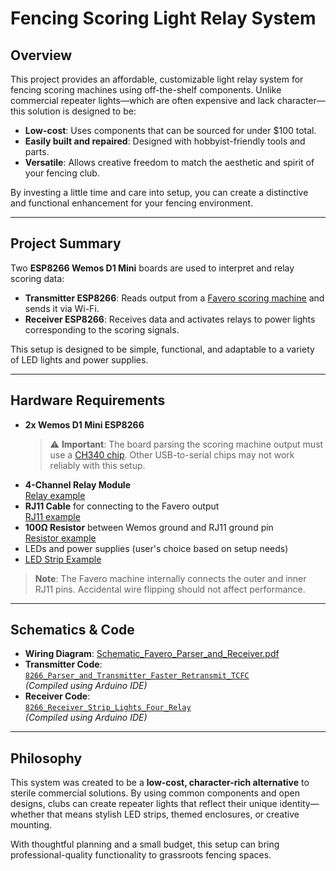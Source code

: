 # Fencing Scoring Light Relay System

## Overview

This project provides an affordable, customizable light relay system for fencing scoring machines using off-the-shelf components. Unlike commercial repeater lights—which are often expensive and lack character—this solution is designed to be:

- **Low-cost**: Uses components that can be sourced for under $100 total.
- **Easily built and repaired**: Designed with hobbyist-friendly tools and parts.
- **Versatile**: Allows creative freedom to match the aesthetic and spirit of your fencing club.

By investing a little time and care into setup, you can create a distinctive and functional enhancement for your fencing environment.

---

## Project Summary

Two **ESP8266 Wemos D1 Mini** boards are used to interpret and relay scoring data:

- **Transmitter ESP8266**: Reads output from a [Favero scoring machine](https://www.favero.com/en2_fencing_sport_electronic_scoreboard_fencing_signalling_equipment_apparatus_for_foil_sword_epee_sabre-29-17.html) and sends it via Wi-Fi.
- **Receiver ESP8266**: Receives data and activates relays to power lights corresponding to the scoring signals.

This setup is designed to be simple, functional, and adaptable to a variety of LED lights and power supplies.

---

## Hardware Requirements

- **2x Wemos D1 Mini ESP8266**  
  > ⚠️ **Important**: The board parsing the scoring machine output must use a [CH340 chip](https://www.aliexpress.us/item/3256806703939501.html). Other USB-to-serial chips may not work reliably with this setup.
- **4-Channel Relay Module**  
  [Relay example](https://www.aliexpress.us/item/2261799814354583.html)
- **RJ11 Cable** for connecting to the Favero output  
  [RJ11 example](https://www.aliexpress.us/item/3256807761034393.html)
- **100Ω Resistor** between Wemos ground and RJ11 ground pin  
  [Resistor example](https://www.aliexpress.us/item/3256806360281394.html)
- LEDs and power supplies (user's choice based on setup needs)
- [LED Strip Example](https://www.aliexpress.us/item/3256806730011319.html)

> **Note**: The Favero machine internally connects the outer and inner RJ11 pins. Accidental wire flipping should not affect performance.

---

## Schematics & Code

- **Wiring Diagram**: [Schematic_Favero_Parser_and_Receiver.pdf](Schematic_Favero_Parser_and_Receiver.pdf)
- **Transmitter Code**:  
  [`8266_Parser_and_Transmitter_Faster_Retransmit_TCFC`](8266_Parser_and_Transmitter_Faster_Retransmit_TCFC)  
  *(Compiled using Arduino IDE)*
- **Receiver Code**:  
  [`8266_Receiver_Strip_Lights_Four_Relay`](8266_Receiver_Strip_Lights_Four_Relay)  
  *(Compiled using Arduino IDE)*

---

## Philosophy

This system was created to be a **low-cost, character-rich alternative** to sterile commercial solutions. By using common components and open designs, clubs can create repeater lights that reflect their unique identity—whether that means stylish LED strips, themed enclosures, or creative mounting.

With thoughtful planning and a small budget, this setup can bring professional-quality functionality to grassroots fencing spaces.
